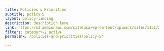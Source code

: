 ```yaml
---
title: Policies & Priorities
subtitle: policy 5
layout: policy-landing
description: description here
link: https://s3.amazonaws.com/sitesusa/wp-content/uploads/sites/1151/2017/05/CIO-Council-State-of-Federal-IT-Report-January-2017-1.pdf
filters: category-2 active
permalink: /policies-and-priorities/policy-5/

---
```

